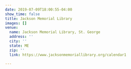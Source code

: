 ```yaml
---
date: 2019-07-09T18:00:55-04:00
show_time: false
title: Jackson Memorial Library
images: []
venue:
  name: Jackson Memorial Library, St. George
  address: ''
  city: ''
  state: ME
  zip: ''
  link: https://www.jacksonmemoriallibrary.org/calendar1

---
```

